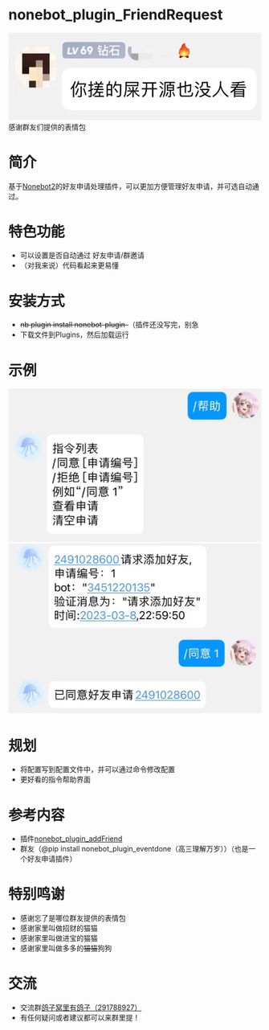 # nonebot_plugin_FriendRequest
![开源.jpg](README_md_files/4d7deaf0-b1b8-11ed-9656-1dea951cfc46.jpeg?v=1&type=image)
感谢群友们提供的表情包
# 简介

基于[Nonebot2](https://github.com/nonebot/nonebot2)的好友申请处理插件，可以更加方便管理好友申请，并可选自动通过。

# 特色功能

-   可以设置是否自动通过 好友申请/群邀请
-  （对我来说）代码看起来更易懂
# 安装方式

-   ~~nb plugin install nonebot-plugin-~~（插件还没写完，别急
-  下载文件到Plugins，然后加载运行
# 示例
![](README_md_files/78e9b280-bdc2-11ed-8876-9962f3e3ccf4.jpeg?v=1&type=image)
![](README_md_files/6dcdc3a0-bdc2-11ed-8876-9962f3e3ccf4.jpeg?v=1&type=image)

# 规划

 - 将配置写到配置文件中，并可以通过命令修改配置
 - 更好看的指令帮助界面

# 参考内容

- 插件[nonebot_plugin_addFriend](https://github.com/ziru-w/nonebot_plugin_addFriend)
- 群友（@pip install nonebot_plugin_eventdone（高三理解万岁））（也是一个好友申请插件）

# 特别鸣谢

- 感谢忘了是哪位群友提供的表情包
- 感谢家里叫做招财的猫猫
- 感谢家里叫做进宝的猫猫
- 感谢家里叫做多多的~~猫猫~~狗狗

# 交流

- 交流群[鸽子窝里有鸽子（291788927）](https://qm.qq.com/cgi-bin/qm/qr?k=QhOk7Z2jaXBOnAFfRafEy9g5WoiETQhy&jump_from=webapi&authKey=fCvx/auG+QynlI8bcFNs4Csr2soR8UjzuwLqrDN9F8LDwJrwePKoe89psqpozg/m)
- 有任何疑问或者建议都可以来群里提！
